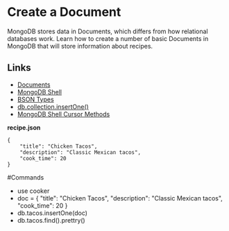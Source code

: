 # Create a Document

MongoDB stores data in Documents, which differs from how relational databases work. Learn how to create a number of basic Documents in MongoDB that will store information about recipes.

## Links

- [Documents](https://docs.mongodb.com/manual/core/document/)
- [MongoDB Shell](https://docs.mongodb.com/manual/mongo/)
- [BSON Types](https://docs.mongodb.com/manual/reference/bson-types/)
- [db.collection.insertOne()](https://docs.mongodb.com/manual/reference/method/db.collection.insertOne/)
- [MongoDB Shell Cursor Methods](https://docs.mongodb.com/manual/reference/method/db.collection.find/index.html#available-mongo-shell-cursor-methods)

**recipe.json**

```
{
    "title": "Chicken Tacos",
    "description": "Classic Mexican tacos",
    "cook_time": 20
}
```
#Commands
- use cooker
- doc = { "title": "Chicken Tacos",  "description": "Classic Mexican tacos", "cook_time": 20 }
- db.tacos.insertOne(doc)
- db.tacos.find().prettry()
